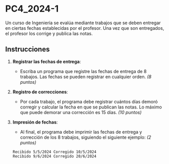 # PC4_2024-1

Un curso de Ingeniería se evalúa mediante trabajos que se deben entregar en ciertas fechas establecidas por el profesor. Una vez que son entregados, el profesor los corrige y publica las notas.

## Instrucciones

1. **Registrar las fechas de entrega**: 
   - Escriba un programa que registre las fechas de entrega de 8 trabajos. Las fechas se pueden registrar en cualquier orden. *(8 puntos)*

2. **Registro de correcciones**:
   - Por cada trabajo, el programa debe registrar cuántos días demoró corregir y calcular la fecha en que se publican las notas. Lo máximo que puede demorar una corrección es 15 días. *(10 puntos)*

3. **Impresión de fechas**:
   - Al final, el programa debe imprimir las fechas de entrega y corrección de los 8 trabajos, siguiendo el siguiente ejemplo: *(2 puntos)*

   ```text
   Recibido 5/5/2024 Corregido 10/5/2024  
   Recibido 9/6/2024 Corregido 20/6/2024
   ```